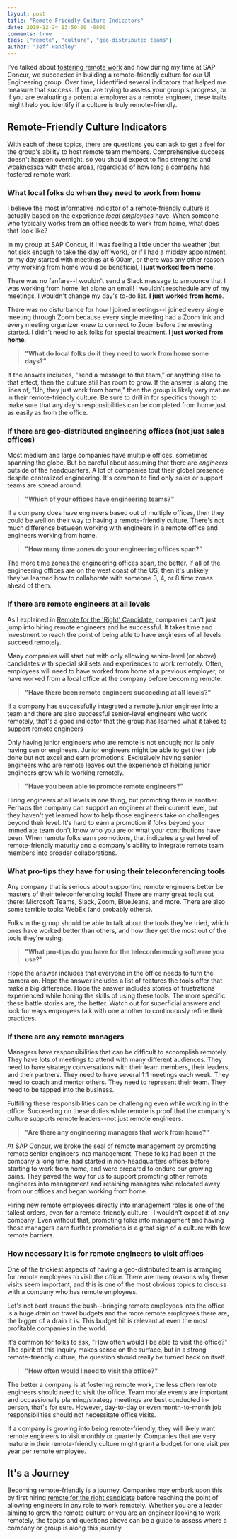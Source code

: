 ```yaml
---
layout: post
title: "Remote-Friendly Culture Indicators"
date: 2019-12-24 13:50:00 -0800
comments: true
tags: ["remote", "culture", "geo-distributed teams"]
author: "Jeff Handley"
---
```

I've talked about [fostering remote work](/2018-10-21/fostering-remote-work) and how during my time at SAP Concur, we succeeded in building a remote-friendly culture for our UI Engineering group. Over time, I identified several indicators that helped me measure that success. If you are trying to assess your group's progress, or if you are evaluating a potential employer as a remote engineer, these traits might help you identify if a culture is truly remote-friendly.

## Remote-Friendly Culture Indicators

With each of these topics, there are questions you can ask to get a feel for the group's ability to host remote team members. Comprehensive success doesn't happen overnight, so you should expect to find strengths and weaknesses with these areas, regardless of how long a company has fostered remote work.

### What local folks do when they need to work from home

I believe the most informative indicator of a remote-friendly culture is actually based on the experience _local employees_ have. When someone who typically works from an office needs to work from home, what does that look like?

In my group at SAP Concur, if I was feeling a little under the weather (but not sick enough to take the day off work), or if I had a midday appointment, or my day started with meetings at 6:00am, or there was any other reason why working from home would be beneficial, **I just worked from home**.

There was no fanfare--I wouldn't send a Slack message to announce that I was working from home, let alone an email! I wouldn't reschedule any of my meetings. I wouldn't change my day's to-do list. **I just worked from home**.

There was no disturbance for how I joined meetings--I joined every single meeting through Zoom because every single meeting had a Zoom link and every meeting organizer knew to connect to Zoom before the meeting started. I didn't need to ask folks for special treatment. **I just worked from home**.

> **"What do local folks do if they need to work from home some days?"**

If the answer includes, "send a message to the team," or anything else to that effect, then the culture still has room to grow. If the answer is along the lines of, "Uh, they just work from home," then the group is likely very mature in their remote-friendly culture. Be sure to drill in for specifics though to make sure that any day's responsibilities can be completed from home just as easily as from the office.

### If there are geo-distributed engineering offices (not just sales offices)

Most medium and large companies have multiple offices, sometimes spanning the globe. But be careful about assuming that there are _engineers_ outside of the headquarters. A lot of companies tout their global presence despite centralized engineering. It's common to find only sales or support teams are spread around.

> **"Which of your offices have engineering teams?"**

If a company does have engineers based out of multiple offices, then they could be well on their way to having a remote-friendly culture. There's not much difference between working with engineers in a remote office and engineers working from home.

> **"How many time zones do your engineering offices span?"**

The more time zones the engineering offices span, the better. If all of the engineering offices are on the west coast of the US, then it's unlikely they've learned how to collaborate with someone 3, 4, or 8 time zones ahead of them.

### If there are remote engineers at all levels

As I explained in [Remote for the 'Right' Candidate](/2019-12-24/remote-for-the-right-candidate), companies can't just jump into hiring remote engineers and be successful. It takes time and investment to reach the point of being able to have engineers of all levels succeed remotely.

Many companies will start out with only allowing senior-level (or above) candidates with special skillsets and experiences to work remotely. Often, employees will need to have worked from home at a previous employer, or have worked from a local office at the company before becoming remote.

> **"Have there been remote engineers succeeding at all levels?"**

If a company has successfully integrated a remote junior engineer into a team and there are also successful senior-level engineers who work remotely, that's a good indicator that the group has learned what it takes to support remote engineers

Only having junior engineers who are remote is not enough; nor is only having senior engineers. Junior engineers might be able to get their job done but not excel and earn promotions. Exclusively having senior engineers who are remote leaves out the experience of helping junior engineers grow while working remotely.

> **"Have you been able to promote remote engineers?"**

Hiring engineers at all levels is one thing, but promoting them is another. Perhaps the company can support an engineer at their current level, but they haven't yet learned how to help those engineers take on challenges beyond their level. It's hard to earn a promotion if folks beyond your immediate team don't know who you are or what your contributions have been. When remote folks earn promotions, that indicates a great level of remote-friendly maturity and a company's ability to integrate remote team members into broader collaborations.

### What pro-tips they have for using their teleconferencing tools

Any company that is serious about supporting remote engineers better be masters of their teleconferencing tools! There are many great tools out there: Microsoft Teams, Slack, Zoom, BlueJeans, and more. There are also some terrible tools: WebEx (and probably others).

Folks in the group should be able to talk about the tools they've tried, which ones have worked better than others, and how they get the most out of the tools they're using.

> **"What pro-tips do you have for the teleconferencing software you use?"**

Hope the answer includes that everyone in the office needs to turn the camera on. Hope the answer includes a list of features the tools offer that make a big difference. Hope the answer includes stories of frustrations experienced while honing the skills of using these tools. The more specific these battle stories are, the better. Watch out for superficial answers and look for ways employees talk with one another to continuously refine their practices.

### If there are any remote managers

Managers have responsibilities that can be difficult to accomplish remotely. They have lots of meetings to attend with many different audiences. They need to have strategy conversations with their team members, their leaders, and their partners. They need to have several 1:1 meetings each week. They need to coach and mentor others. They need to represent their team. They need to be tapped into the business.

Fulfilling these responsibilities can be challenging even while working in the office. Succeeding on these duties while remote is proof that the company's culture supports remote leaders--not just remote engineers.

> **"Are there any engineering managers that work from home?"**

At SAP Concur, we broke the seal of remote management by promoting remote senior engineers into management. These folks had been at the company a long time, had started in non-headquarters offices before starting to work from home, and were prepared to endure our growing pains. They paved the way for us to support promoting other remote engineers into management and retaining managers who relocated away from our offices and began working from home.

Hiring new remote employees directly into management roles is one of the tallest orders, even for a remote-friendly culture--I wouldn't expect it of any company. Even without that, promoting folks into management and having those managers earn further promotions is a great sign of a culture with few remote barriers.

### How necessary it is for remote engineers to visit offices

One of the trickiest aspects of having a geo-distributed team is arranging for remote employees to visit the office. There are many reasons why these visits seem important, and this is one of the most obvious topics to discuss with a company who has remote employees.

Let's not beat around the bush--bringing remote employees into the office is a huge drain on travel budgets and the more remote employees there are, the bigger of a drain it is. This budget hit is relevant at even the most profitable companies in the world.

It's common for folks to ask, "How often would I be able to visit the office?" The spirit of this inquiry makes sense on the surface, but in a strong remote-friendly culture, the question should really be turned back on itself.

> **"How often would I need to visit the office?"**

The better a company is at fostering remote work, the less often remote engineers should need to visit the office. Team morale events are important and occassionally planning/strategy meetings are best conducted in-person, that's for sure. However, day-to-day or even month-to-month job responsibilities should not necessitate office visits.

If a company is growing into being remote-friendly, they will likely want remote engineers to visit monthly or quarterly. Companies that are very mature in their remote-friendly culture might grant a budget for one visit per year per remote employee.

## It's a Journey

Becoming remote-friendly is a journey. Companies may embark upon this by first hiring [remote for the right candidate](/2019-12-24/remote-for-the-right-candidate) before reaching the point of allowing engineers in any role to work remotely. Whether you are a leader aiming to grow the remote culture or you are an engineer looking to work remotely, the topics and questions above can be a guide to assess where a company or group is along this journey.
